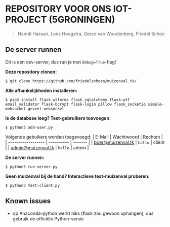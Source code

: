 # REPOSITORY VOOR ONS IOT-PROJECT (5GRONINGEN)

> Hamdi Hassan, Loes Hoogstra, Gerco van Woudenberg, Friedel Schon

## De server runnen

Dit is een dev-server, dus run je met `debug=True`-flag!

**Deze repository clonen:**
```
$ git clone https://github.com/friedelschoen/muizenval.tk/
```

**Alle afhankelijkheden installeren:**
```
$ pip3 install flask wtforms flask_sqlalchemy flask-wtf email_validator flask-bcrypt flask-login pillow flask_socketio simple-websocket gevent-websocket
```

**Is de database leeg? Test-gebruikers toevoegen:**
```
$ python3 add-user.py
```

Volgende gebuikers worden toegevoegd:
| E-Mail             | Wachtwoord | Rechten |
| ------------------ | ---------- | ------- |
| boer@muizenval.tk  | `hallo`    | cliënt  |
| admin@muizenval.tk | `hallo`    | admin   |

**De server runnen:**
```
$ python3 run-server.py
```

**Geen muizenval bij de hand? Interactieve test-muizenval proberen:**
```
$ python3 test-client.py
```

## Known issues

- op Anaconda-python werkt niks (flask zou gewoon ophangen), dus gebruik de officiële Python-versie
